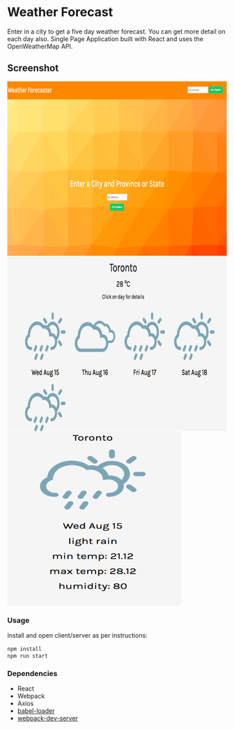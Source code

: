 Weather Forecast
=====================

Enter in a city to get a five day weather forecast. You can get more detail on each day also.  Single Page Application built with React and uses the OpenWeatherMap API.    

## Screenshot


<img src="https://github.com/chrisliew/weather-forecast/blob/master/docs/1.png" height="400px" width="1200px">
<img align="center" src="https://github.com/chrisliew/weather-forecast/blob/master/docs/2.png" height="400px" width="800px">
<img align="center" src="https://github.com/chrisliew/weather-forecast/blob/master/docs/3.png" height="400px" width="400px">

### Usage

Install and open client/server as per instructions:

```
npm install
npm run start
```

### Dependencies

* React
* Webpack
* Axios
* [babel-loader](https://github.com/babel/babel-loader)
* [webpack-dev-server](https://github.com/webpack/webpack-dev-server)

